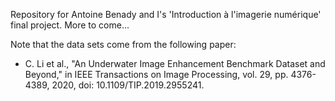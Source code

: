 Repository for Antoine Benady and I's 'Introduction à l'imagerie numérique' final project. More to come...

Note that the data sets come from the following paper:
- C. Li et al., "An Underwater Image Enhancement Benchmark Dataset and Beyond," in IEEE Transactions on Image Processing, vol. 29, pp. 4376-4389, 2020, doi: 10.1109/TIP.2019.2955241.
